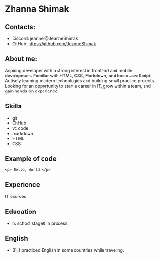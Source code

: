# Zhanna Shimak

## Contacts: 
* Discord: jeanne @JeanneShimak
* GitHub: https://github.com/JeanneShimak

## About me:
Aspiring developer with a strong interest in frontend and mobile development. Familiar with HTML, CSS, Markdown, and basic JavaScript. Actively learning modern technologies and building small practice projects. Looking for an opportunity to start a career in IT, grow within a team, and gain hands-on experience.

## Skills
* git
* GitHub
* vc code
* markdown
* HTML
* CSS
 
## Example of code

```
<p> Hello, World </p>
```
## Experience

IT courses

## Education

- rs school stage0 in process.
## English

* B1, I practiced English in some countries while traveling.
